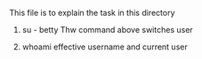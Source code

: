 This file is to explain the task in this directory
1) su - betty
Thw command above switches user 

2) whoami
effective username and current user
